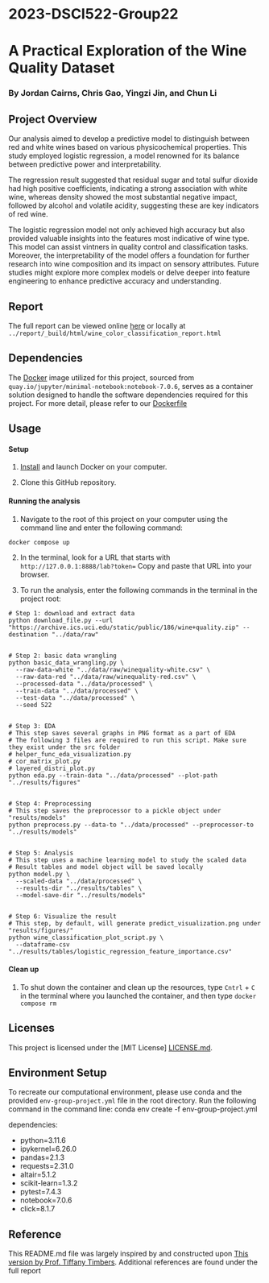 # 2023-DSCI522-Group22
# A Practical Exploration of the Wine Quality Dataset
### By Jordan Cairns, Chris Gao, Yingzi Jin, and Chun Li

## Project Overview
Our analysis aimed to develop a predictive model to distinguish between red and white wines based on various physicochemical properties. This study employed logistic regression, a model renowned for its balance between predictive power and interpretability.

The regression result suggested that residual sugar and total sulfur dioxide had high positive coefficients, indicating a strong association with white wine, whereas density showed the most substantial negative impact, followed by alcohol and volatile acidity, suggesting these are key indicators of red wine.

The logistic regression model not only achieved high accuracy but also provided valuable insights into the features most indicative of wine type. This model can assist vintners in quality control and classification tasks. Moreover, the interpretability of the model offers a foundation for further research into wine composition and its impact on sensory attributes. Future studies might explore more complex models or delve deeper into feature engineering to enhance predictive accuracy and understanding.

## Report
The full report can be viewed online [here](https://github.com/UBC-MDS/2023-DSCI522-Group22/blob/main/report/_build/html/wine_color_classification_report.html) or locally at `../report/_build/html/wine_color_classification_report.html`

## Dependencies
The [Docker](https://www.docker.com/) image utilized for this project, sourced from `quay.io/jupyter/minimal-notebook:notebook-7.0.6`, serves as a container solution designed to handle the software dependencies required for this project. For more detail, please refer to our [Dockerfile](https://github.com/UBC-MDS/2023-DSCI522-Group22/blob/main/Dockerfile)

## Usage

#### Setup

1. [Install](https://www.docker.com/get-started/) 
and launch Docker on your computer.

2. Clone this GitHub repository.

#### Running the analysis

1. Navigate to the root of this project on your computer using the
   command line and enter the following command:

``` 
docker compose up
```
2. In the terminal, look for a URL that starts with 
`http://127.0.0.1:8888/lab?token=` 
Copy and paste that URL into your browser.

3. To run the analysis,
enter the following commands in the terminal in the project root:

```
# Step 1: download and extract data
python download_file.py --url "https://archive.ics.uci.edu/static/public/186/wine+quality.zip" --destination "../data/raw"


# Step 2: basic data wrangling
python basic_data_wrangling.py \
  --raw-data-white "../data/raw/winequality-white.csv" \
  --raw-data-red "../data/raw/winequality-red.csv" \
  --processed-data "../data/processed" \
  --train-data "../data/processed" \
  --test-data "../data/processed" \
  --seed 522


# Step 3: EDA
# This step saves several graphs in PNG format as a part of EDA
# The following 3 files are required to run this script. Make sure they exist under the src folder
# helper_func_eda_visualization.py
# cor_matrix_plot.py
# layered_distri_plot.py
python eda.py --train-data "../data/processed" --plot-path "../results/figures"


# Step 4: Preprocessing
# This step saves the preprocessor to a pickle object under "results/models"
python preprocess.py --data-to "../data/processed" --preprocessor-to "../results/models"


# Step 5: Analysis
# This step uses a machine learning model to study the scaled data
# Result tables and model object will be saved locally
python model.py \
  --scaled-data "../data/processed" \
  --results-dir "../results/tables" \
  --model-save-dir "../results/models"


# Step 6: Visualize the result
# This step, by default, will generate predict_visualization.png under "results/figures/"
python wine_classification_plot_script.py \
  --dataframe-csv "../results/tables/logistic_regression_feature_importance.csv"
```

#### Clean up

1. To shut down the container and clean up the resources, 
type `Cntrl` + `C` in the terminal
where you launched the container, and then type `docker compose rm`

## Licenses
This project is licensed under the [MIT License] [LICENSE.md](https://github.com/UBC-MDS/2023-DSCI522-Group22/blob/main/LICENSE).

## Environment Setup
To recreate our computational environment, please use conda and the provided `env-group-project.yml` file in the root directory. Run the following command in the command line:
conda env create -f env-group-project.yml

dependencies:
  - python=3.11.6
  - ipykernel=6.26.0
  - pandas=2.1.3
  - requests=2.31.0
  - altair=5.1.2
  - scikit-learn=1.3.2
  - pytest=7.4.3
  - notebook=7.0.6
  - click=8.1.7

## Reference
This README.md file was largely inspired by and constructed upon [This version by Prof. Tiffany Timbers](https://github.com/ttimbers/breast_cancer_predictor_py/blob/v1.0.0/README.md).
Additional references are found under the full report
